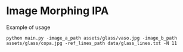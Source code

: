 # Image Morphing IPA

Example of usage 
```
python main.py -image_a_path assets/glass/vaso.jpg -image_b_path assets/glass/copa.jpg -ref_lines_path data/glass_lines.txt -N 11
```
